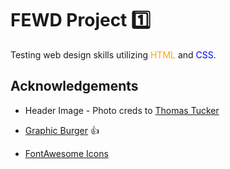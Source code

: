 # FEWD Project :one:
Testing web design skills utilizing <span style='color:orange'>HTML</span> and <span style='color:blue'>CSS</span>.
## Acknowledgements
- Header Image - Photo creds to [Thomas Tucker](https://unsplash.com/search/photos/japan-red)

- [Graphic Burger](https://graphicburger.com/)  👍

- [FontAwesome Icons](https://fontawesome.com/)
